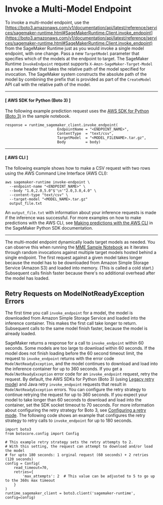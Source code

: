 # Invoke a Multi\-Model Endpoint<a name="invoke-multi-model-endpoint"></a>

To invoke a multi\-model endpoint, use the [https://boto3.amazonaws.com/v1/documentation/api/latest/reference/services/sagemaker-runtime.html#SageMakerRuntime.Client.invoke_endpoint](https://boto3.amazonaws.com/v1/documentation/api/latest/reference/services/sagemaker-runtime.html#SageMakerRuntime.Client.invoke_endpoint) from the SageMaker Runtime just as you would invoke a single model endpoint, with one change\. Pass a new `TargetModel` parameter that specifies which of the models at the endpoint to target\. The SageMaker Runtime `InvokeEndpoint` request supports `X-Amzn-SageMaker-Target-Model` as a new header that takes the relative path of the model specified for invocation\. The SageMaker system constructs the absolute path of the model by combining the prefix that is provided as part of the `CreateModel` API call with the relative path of the model\.

------
#### [ AWS SDK for Python \(Boto 3\) ]

The following example prediction request uses the [AWS SDK for Python \(Boto 3\)](https://boto3.amazonaws.com/v1/documentation/api/latest/reference/services/sagemaker-runtime.html) in the sample notebook\.

```
response = runtime_sagemaker_client.invoke_endpoint(
                        EndpointName = "<ENDPOINT_NAME>",
                        ContentType  = "text/csv",
                        TargetModel  = "<MODEL_FILENAME>.tar.gz",
                        Body         = body)
```

------
#### [ AWS CLI ]

 The following example shows how to make a CSV request with two rows using the AWS Command Line Interface \(AWS CLI\):

```
aws sagemaker-runtime invoke-endpoint \
  --endpoint-name "<ENDPOINT_NAME>" \
  --body "1.0,2.0,5.0"$'\n'"2.0,3.0,4.0" \
  --content-type "text/csv" \
  --target-model "<MODEL_NAME>.tar.gz"
  output_file.txt
```

An `output_file.txt` with information about your inference requests is made if the inference was successful\. For more examples on how to make predictions with the AWS CLI, see [Making predictions with the AWS CLI](https://sagemaker.readthedocs.io/en/stable/frameworks/tensorflow/deploying_tensorflow_serving.html#making-predictions-with-the-aws-cli) in the SageMaker Python SDK documentation\.

------

The multi\-model endpoint dynamically loads target models as needed\. You can observe this when running the [MME Sample Notebook](https://sagemaker-examples.readthedocs.io/en/latest/advanced_functionality/multi_model_xgboost_home_value/xgboost_multi_model_endpoint_home_value.html) as it iterates through random invocations against multiple target models hosted behind a single endpoint\. The first request against a given model takes longer because the model has to be downloaded from Amazon Simple Storage Service \(Amazon S3\) and loaded into memory\. \(This is called a cold start\.\) Subsequent calls finish faster because there's no additional overhead after the model has loaded\.

## Retry Requests on ModelNotReadyException Errors<a name="invoke-multi-model-config-retry"></a>

The first time you call `invoke_endpoint` for a model, the model is downloaded from Amazon Simple Storage Service and loaded into the inference container\. This makes the first call take longer to return\. Subsequent calls to the same model finish faster, because the model is already loaded\.

SageMaker returns a response for a call to `invoke_endpoint` within 60 seconds\. Some models are too large to download within 60 seconds\. If the model does not finish loading before the 60 second timeout limit, the request to `invoke_endpoint` returns with the error code `ModelNotReadyException`, and the model continues to download and load into the inference container for up to 360 seconds\. If you get a `ModelNotReadyException` error code for an `invoke_endpoint` request, retry the request\. By default, the AWS SDKs for Python \(Boto 3\) \(using [Legacy retry mode](https://boto3.amazonaws.com/v1/documentation/api/latest/guide/retries.html#legacy-retry-mode)\) and Java retry `invoke_endpoint` requests that result in `ModelNotReadyException` errors\. You can configure the retry strategy to continue retrying the request for up to 360 seconds\. If you expect your model to take longer than 60 seconds to download and load into the container, set the SDK socket timeout to 70 seconds\. For more information about configuring the retry strategy for Boto 3, see [Configuring a retry mode](https://boto3.amazonaws.com/v1/documentation/api/latest/guide/retries.html#configuring-a-retry-mode)\. The following code shows an example that configures the retry strategy to retry calls to `invoke_endpoint` for up to 180 seconds\.

```
import boto3
from botocore.config import Config

# This example retry strategy sets the retry attempts to 2. 
# With this setting, the request can attempt to download and/or load the model 
# for upto 180 seconds: 1 orginal request (60 seconds) + 2 retries (120 seconds)
config = Config(
    read_timeout=70,
    retries={
        'max_attempts': 2  # This value can be adjusted to 5 to go up to the 360s max timeout
    }
)
runtime_sagemaker_client = boto3.client('sagemaker-runtime', config=config)
```